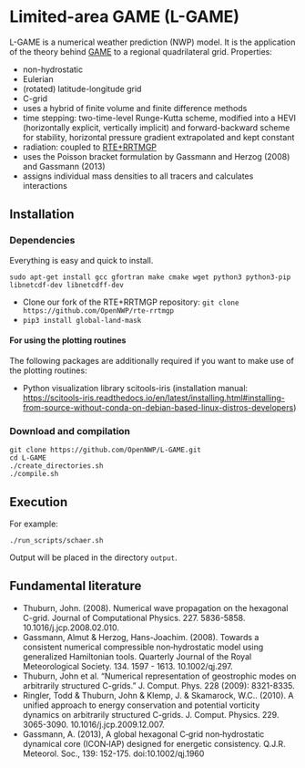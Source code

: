# Limited-area GAME (L-GAME)

L-GAME is a numerical weather prediction (NWP) model. It is the application of the theory behind [GAME](https://github.com/opennwp/game) to a regional quadrilateral grid. Properties:

* non-hydrostatic
* Eulerian
* (rotated) latitude-longitude grid
* C-grid
* uses a hybrid of finite volume and finite difference methods
* time stepping: two-time-level Runge-Kutta scheme, modified into a HEVI (horizontally explicit, vertically implicit) and forward-backward scheme for stability, horizontal pressure gradient extrapolated and kept constant
* radiation: coupled to [RTE+RRTMGP](https://github.com/earth-system-radiation/rte-rrtmgp)
* uses the Poisson bracket formulation by Gassmann and Herzog (2008) and Gassmann (2013)
* assigns individual mass densities to all tracers and calculates interactions

## Installation

### Dependencies

Everything is easy and quick to install.

	sudo apt-get install gcc gfortran make cmake wget python3 python3-pip libnetcdf-dev libnetcdff-dev

* Clone our fork of the RTE+RRTMGP repository: `git clone https://github.com/OpenNWP/rte-rrtmgp`
* `pip3 install global-land-mask`

#### For using the plotting routines

The following packages are additionally required if you want to make use of the plotting routines:

* Python visualization library scitools-iris (installation manual: https://scitools-iris.readthedocs.io/en/latest/installing.html#installing-from-source-without-conda-on-debian-based-linux-distros-developers)

### Download and compilation

```
git clone https://github.com/OpenNWP/L-GAME.git
cd L-GAME
./create_directories.sh
./compile.sh
```

## Execution

For example:

```
./run_scripts/schaer.sh
```

Output will be placed in the directory `output`.

## Fundamental literature

* Thuburn, John. (2008). Numerical wave propagation on the hexagonal C-grid. Journal of Computational Physics. 227. 5836-5858. 10.1016/j.jcp.2008.02.010. 
* Gassmann, Almut & Herzog, Hans-Joachim. (2008). Towards a consistent numerical compressible non‐hydrostatic model using generalized Hamiltonian tools. Quarterly Journal of the Royal Meteorological Society. 134. 1597 - 1613. 10.1002/qj.297.
* Thuburn, John et al. “Numerical representation of geostrophic modes on arbitrarily structured C-grids.” J. Comput. Phys. 228 (2009): 8321-8335.
* Ringler, Todd & Thuburn, John & Klemp, J. & Skamarock, W.C.. (2010). A unified approach to energy conservation and potential vorticity dynamics on arbitrarily structured C-grids. J. Comput. Physics. 229. 3065-3090. 10.1016/j.jcp.2009.12.007.
* Gassmann, A. (2013), A global hexagonal C‐grid non‐hydrostatic dynamical core (ICON‐IAP) designed for energetic consistency. Q.J.R. Meteorol. Soc., 139: 152-175. doi:10.1002/qj.1960






